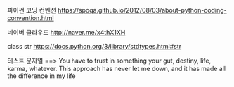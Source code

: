 파이썬 코딩 컨벤션
https://spoqa.github.io/2012/08/03/about-python-coding-convention.html


네이버 클라우드
http://naver.me/x4thX1XH


class str
https://docs.python.org/3/library/stdtypes.html#str

테스트 문자열 ==>
You have to trust in something
your gut, destiny, life, karma, whatever.
This approach has never let me down,
and it has made all the difference in my life
